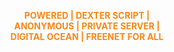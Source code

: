 <br></br><div style="text-align:center;">
<b><font color="#F88716"> POWERED | DEXTER SCRIPT | <br></font></b>
<b><font color="#F88716"> ANONYMOUS | PRIVATE SERVER | <br></font></b>
<b><font><font color="#F88716">DIGITAL OCEAN | FREENET FOR ALL<br></font></b>
